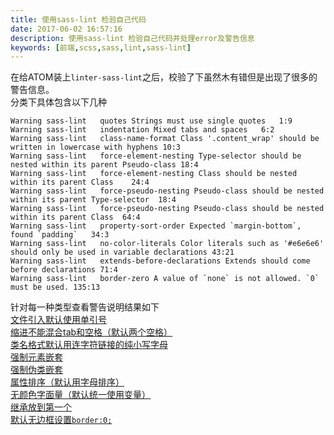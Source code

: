 ```yaml
---
title: 使用sass-lint 检验自己代码  
date: 2017-06-02 16:57:16  
description: 使用sass-lint 检验自己代码并处理error及警告信息    
keywords: [前端,scss,sass,lint,sass-lint]  
---
```

在给ATOM装上`linter-sass-lint`之后，校验了下虽然木有错但是出现了很多的警告信息。  
分类下具体包含以下几种  
```
Warning	sass-lint	quotes Strings must use single quotes	1:9
Warning	sass-lint	indentation Mixed tabs and spaces	6:2
Warning	sass-lint	class-name-format Class '.content_wrap' should be written in lowercase with hyphens	10:3
Warning	sass-lint	force-element-nesting Type-selector should be nested within its parent Pseudo-class	18:4
Warning	sass-lint	force-element-nesting Class should be nested within its parent Class	24:4
Warning	sass-lint	force-pseudo-nesting Pseudo-class should be nested within its parent Type-selector	18:4
Warning	sass-lint	force-pseudo-nesting Pseudo-class should be nested within its parent Class	64:4
Warning	sass-lint	property-sort-order Expected `margin-bottom`, found `padding`	34:3
Warning	sass-lint	no-color-literals Color literals such as '#e6e6e6' should only be used in variable declarations	43:21
Warning	sass-lint	extends-before-declarations Extends should come before declarations	71:4
Warning	sass-lint	border-zero A value of `none` is not allowed. `0` must be used.	135:13
```
针对每一种类型查看警告说明结果如下   
[文件引入默认使用单引号](https://github.com/sasstools/sass-lint/blob/master/docs/rules/quotes.md)  
[缩进不能混合tab和空格（默认两个空格）](https://github.com/sasstools/sass-lint/blob/master/docs/rules/indentation.md)  
[类名格式默认用连字符链接的纯小写字母 ](https://github.com/sasstools/sass-lint/blob/master/docs/rules/class-name-format.md)  
[强制元素嵌套 ](https://github.com/sasstools/sass-lint/blob/master/docs/rules/force-element-nesting.md)  
[强制伪类嵌套 ](https://github.com/sasstools/sass-lint/blob/master/docs/rules/force-pseudo-nesting.md)  
[属性排序（默认用字母排序） ](https://github.com/sasstools/sass-lint/blob/master/docs/rules/property-sort-order.md)  
[无颜色字面量（默认统一使用变量） ](https://github.com/sasstools/sass-lint/tree/master/docs/rules/no-color-literals.md)  
[继承放到第一个 ](https://github.com/sasstools/sass-lint/tree/master/docs/rules/extends-before-declarations.md)  
[默认无边框设置`border:0;` ](https://github.com/sasstools/sass-lint/blob/master/docs/rules/border-zero.md)  
